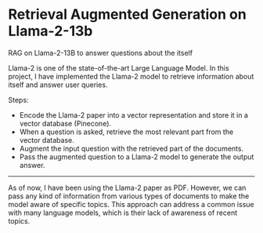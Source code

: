 # Retrieval Augmented Generation on Llama-2-13b

RAG on Llama-2-13B to answer questions about the itself

Llama-2 is one of the state-of-the-art Large Language Model. 
In this project, I have implemented the Llama-2 model to retrieve information about itself and answer user queries.

Steps:

- Encode the Llama-2 paper into a vector representation and store it in a vector database (Pinecone).
- When a question is asked, retrieve the most relevant part from the vector database.
- Augment the input question with the retrieved part of the documents.
- Pass the augmented question to a Llama-2 model to generate the output answer.

---

As of now, I have been using the Llama-2 paper as PDF. 
However, we can pass any kind of information from various types of documents to make the model aware of specific topics. 
This approach can address a common issue with many language models, which is their lack of awareness of recent topics.
